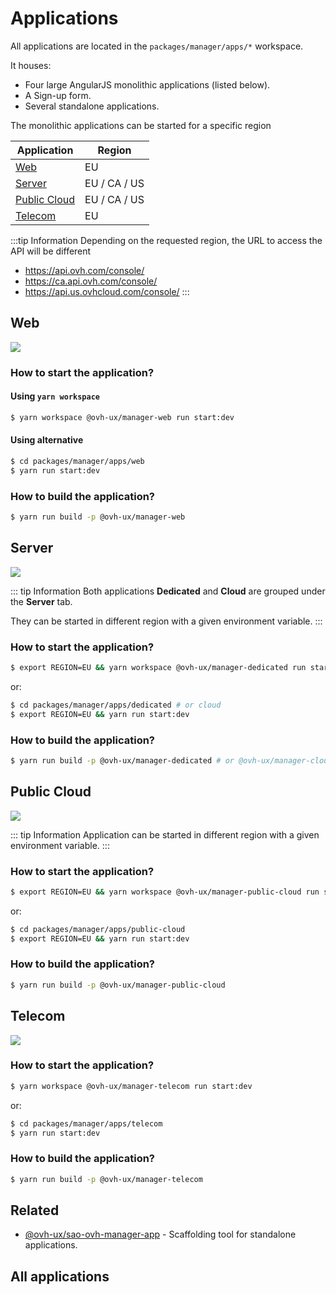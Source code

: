 # Applications

All applications are located in the `packages/manager/apps/*` workspace.

It houses:

- Four large AngularJS monolithic applications (listed below).
- A Sign-up form.
- Several standalone applications.

The monolithic applications can be started for a specific region

| Application                   | Region       |
| ----------------------------- | ------------ |
| [Web](#web)                   | EU           |
| [Server](#server)             | EU / CA / US |
| [Public Cloud](#public-cloud) | EU / CA / US |
| [Telecom](#telecom)           | EU           |

:::tip Information
Depending on the requested region, the URL to access the API will be different
- <https://api.ovh.com/console/>
- <https://ca.api.ovh.com/console/>
- <https://api.us.ovhcloud.com/console/>
:::

## Web

![](/manager/assets/img/control-panel-web.jpg)

### How to start the application?

#### Using `yarn workspace` <Badge text="recommended"/>

```sh
$ yarn workspace @ovh-ux/manager-web run start:dev
```

#### Using alternative

```sh
$ cd packages/manager/apps/web
$ yarn run start:dev
```

### How to build the application?

```sh
$ yarn run build -p @ovh-ux/manager-web
```

## Server

![](/manager/assets/img/control-panel-server.jpg)

::: tip Information
Both applications **Dedicated** and **Cloud** are grouped under the **Server**
tab.

They can be started in different region with a given environment variable.
:::

### How to start the application?

```sh
$ export REGION=EU && yarn workspace @ovh-ux/manager-dedicated run start:dev
```

or:

```sh
$ cd packages/manager/apps/dedicated # or cloud
$ export REGION=EU && yarn run start:dev
```

### How to build the application?

```sh
$ yarn run build -p @ovh-ux/manager-dedicated # or @ovh-ux/manager-cloud
```

## Public Cloud

![](/manager/assets/img/control-panel-public-cloud.jpg)

::: tip Information
Application can be started in different region with a given environment variable.
:::

### How to start the application?

```sh
$ export REGION=EU && yarn workspace @ovh-ux/manager-public-cloud run start:dev
```

or:

```sh
$ cd packages/manager/apps/public-cloud
$ export REGION=EU && yarn run start:dev
```

### How to build the application?

```sh
$ yarn run build -p @ovh-ux/manager-public-cloud
```

## Telecom

![](/manager/assets/img/control-panel-telecom.jpg)

### How to start the application?

```sh
$ yarn workspace @ovh-ux/manager-telecom run start:dev
```

or:

```sh
$ cd packages/manager/apps/telecom
$ yarn run start:dev
```

### How to build the application?

```sh
$ yarn run build -p @ovh-ux/manager-telecom
```

## Related

- [@ovh-ux/sao-ovh-manager-app](https://github.com/ovh/manager/blob/develop/packages/manager/tools/sao-ovh-manager-app/README.md) - Scaffolding tool for standalone applications.

## All applications

<ListPackages type="apps"/>
